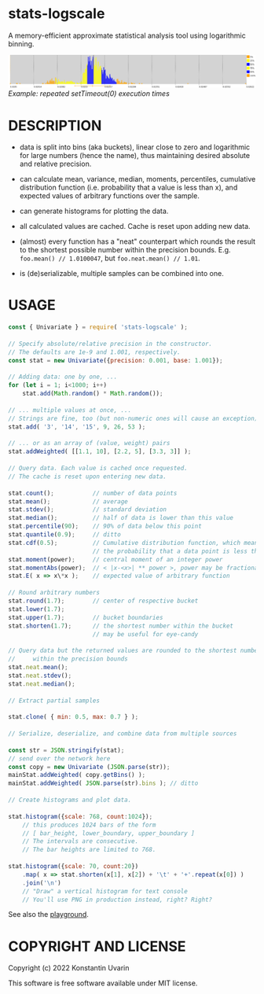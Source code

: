 # stats-logscale

A memory-efficient approximate statistical analysis tool
using logarithmic binning.

![Example: repeated setTimeout(0) execution times](example/images/settimeout-duration-distribution.png)
_Example: repeated setTimeout(0) execution times_

# DESCRIPTION

* data is split into bins (aka buckets),
linear close to zero and logarithmic for large numbers (hence the name),
thus maintaining desired absolute and relative precision.

* can calculate mean, variance, median, moments, percentiles,
cumulative distribution function (i.e. probability that a value is less than x),
and expected values of arbitrary functions over the sample.

* can generate histograms for plotting the data.

* all calculated values are cached. Cache is reset upon adding new data.

* (almost) every function has a "neat" counterpart which rounds the result
to the shortest possible number within the precision bounds. 
E.g. `foo.mean() // 1.0100047`, but `foo.neat.mean() // 1.01`.

* is (de)serializable, multiple samples can be combined into one.

# USAGE

```javascript
const { Univariate } = require( 'stats-logscale' );

// Specify absolute/relative precision in the constructor.
// The defaults are 1e-9 and 1.001, respectively.
const stat = new Univariate({precision: 0.001, base: 1.001});

// Adding data: one by one, ...
for (let i = 1; i<1000; i++)
    stat.add(Math.random() * Math.random());

// ... multiple values at once, ...
// Strings are fine, too (but non-numeric ones will cause an exception)
stat.add( '3', '14', '15', 9, 26, 53 );

// ... or as an array of (value, weight) pairs
stat.addWeighted( [[1.1, 10], [2.2, 5], [3.3, 3]] );

// Query data. Each value is cached once requested.
// The cache is reset upon entering new data.

stat.count();           // number of data points
stat.mean();            // average
stat.stdev();           // standard deviation
stat.median();          // half of data is lower than this value
stat.percentile(90);    // 90% of data below this point
stat.quantile(0.9);     // ditto
stat.cdf(0.5);          // Cumulative distribution function, which means
                        // the probability that a data point is less than 0.5
stat.moment(power);     // central moment of an integer power
stat.momentAbs(power);  // < |x-<x>| ** power >, power may be fractional
stat.E( x => x\*x );    // expected value of arbitrary function

// Round arbitrary numbers
stat.round(1.7);        // center of respective bucket
stat.lower(1.7);
stat.upper(1.7);        // bucket boundaries
stat.shorten(1.7);      // the shortest number within the bucket
                        // may be useful for eye-candy

// Query data but the returned values are rounded to the shortest number
//     within the precision bounds
stat.neat.mean();
stat.neat.stdev();
stat.neat.median();

// Extract partial samples

stat.clone( { min: 0.5, max: 0.7 } );

// Serialize, deserialize, and combine data from multiple sources

const str = JSON.stringify(stat);
// send over the network here
const copy = new Univariate (JSON.parse(str));
mainStat.addWeighted( copy.getBins() );
mainStat.addWeighted( JSON.parse(str).bins ); // ditto

// Create histograms and plot data.

stat.histogram({scale: 768, count:1024});
    // this produces 1024 bars of the form
    // [ bar_height, lower_boundary, upper_boundary ]
    // The intervals are consecutive.
    // The bar heights are limited to 768.

stat.histogram({scale: 70, count:20})
    .map( x => stat.shorten(x[1], x[2]) + '\t' + '+'.repeat(x[0]) )
    .join('\n')
    // "Draw" a vertical histogram for text console
    // You'll use PNG in production instead, right? Right?

```

See also the [playground](https://dallaylaen.github.io/stats-logscale-js/).

# COPYRIGHT AND LICENSE

Copyright (c) 2022 Konstantin Uvarin

This software is free software available under MIT license.
